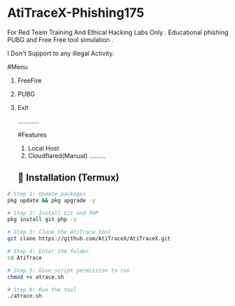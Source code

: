 # AtiTraceX-Phishing175
For Red Team Training And Ethical Hacking Labs Only . Educational phishing PUBG and Free Free tool simulation .

I Don't Support to any illegal Activity.

#Menu 
1) FreeFire
2) PUBG
3) Exit

   ............

   #Features
   1) Local Host
   2) Cloudflared(Manual)
      .........
   ## 🧰 Installation (Termux)

```bash
# Step 1: Update packages
pkg update && pkg upgrade -y

# Step 2: Install Git and PHP
pkg install git php -y

# Step 3: Clone the AtiTrace tool
git clone https://github.com/AtiTraceX/AtiTraceX.git

# Step 4: Enter the folder
cd AtiTrace

# Step 5: Give script permission to run
chmod +x atrace.sh

# Step 6: Run the tool
./atrace.sh


